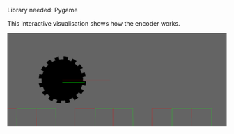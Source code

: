 Library needed: Pygame

This interactive visualisation shows how the encoder works.

![Encoder visualisation](Encoder-visualisation.png)
